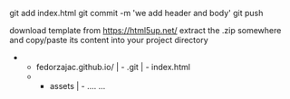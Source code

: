 git add index.html
git commit -m 'we add header and body'
git push


download template from https://html5up.net/
extract the .zip somewhere and copy/paste its content into your project directory

- + fedorzajac.github.io/
  | - .git
  | - index.html
  + + assets
    | - ....
  ...

 
